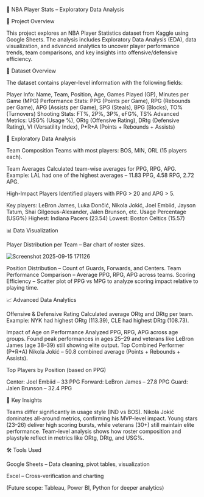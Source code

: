 🏀 NBA Player Stats – Exploratory Data Analysis

📌 Project Overview

This project explores an NBA Player Statistics dataset from Kaggle using Google Sheets. The analysis includes Exploratory Data Analysis (EDA), data visualization, and advanced analytics to uncover player performance trends, team comparisons, and key insights into offensive/defensive efficiency.

📂 Dataset Overview

The dataset contains player-level information with the following fields:

Player Info: Name, Team, Position, Age, Games Played (GP), Minutes per Game (MPG)
Performance Stats: PPG (Points per Game), RPG (Rebounds per Game), APG (Assists per Game), SPG (Steals), BPG (Blocks), TO% (Turnovers)
Shooting Stats: FT%, 2P%, 3P%, eFG%, TS%
Advanced Metrics: USG% (Usage %), ORtg (Offensive Rating), DRtg (Defensive Rating), VI (Versatility Index), P+R+A (Points + Rebounds + Assists)

🔎 Exploratory Data Analysis

Team Composition
Teams with most players: BOS, MIN, ORL (15 players each).

Team Averages
Calculated team-wise averages for PPG, RPG, APG.
Example: LAL had one of the highest averages – 11.83 PPG, 4.58 RPG, 2.72 APG.

High-Impact Players
Identified players with PPG > 20 and APG > 5.

Key players: LeBron James, Luka Dončić, Nikola Jokić, Joel Embiid, Jayson Tatum, Shai Gilgeous-Alexander, Jalen Brunson, etc.
Usage Percentage (USG%)
Highest: Indiana Pacers (23.54)
Lowest: Boston Celtics (15.57)

📊 Data Visualization

Player Distribution per Team – Bar chart of roster sizes.

![Screenshot 2025-09-15 171126](https://github.com/user-attachments/assets/3c1541f8-b8a5-4615-9577-c0b27a33d5b7)

Position Distribution – Count of Guards, Forwards, and Centers.
Team Performance Comparison – Average PPG, RPG, APG across teams.
Scoring Efficiency – Scatter plot of PPG vs MPG to analyze scoring impact relative to playing time.

📈 Advanced Data Analytics

Offensive & Defensive Rating
Calculated average ORtg and DRtg per team.
Example: NYK had highest ORtg (113.39), CLE had highest DRtg (108.73).

Impact of Age on Performance
Analyzed PPG, RPG, APG across age groups.
Found peak performances in ages 25–29 and veterans like LeBron James (age 38–39) still showing elite output.
Top Combined Performer (P+R+A)
Nikola Jokić – 50.8 combined average (Points + Rebounds + Assists).

Top Players by Position (based on PPG)

Center: Joel Embiid – 33 PPG
Forward: LeBron James – 27.8 PPG
Guard: Jalen Brunson – 32.4 PPG

🚀 Key Insights

Teams differ significantly in usage style (IND vs BOS).
Nikola Jokić dominates all-around metrics, confirming his MVP-level impact.
Young stars (23–26) deliver high scoring bursts, while veterans (30+) still maintain elite performance.
Team-level analysis shows how roster composition and playstyle reflect in metrics like ORtg, DRtg, and USG%.

🛠️ Tools Used

Google Sheets – Data cleaning, pivot tables, visualization

Excel – Cross-verification and charting

(Future scope: Tableau, Power BI, Python for deeper analytics)
